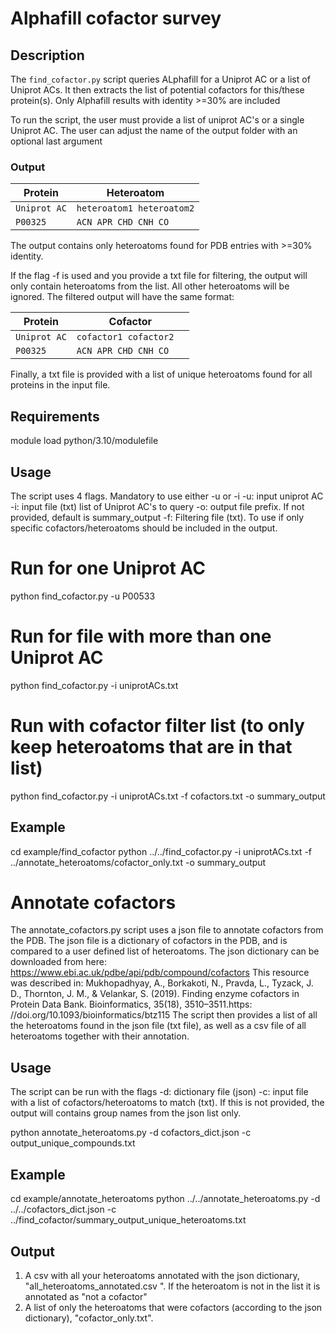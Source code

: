 # **Alphafill cofactor survey**

## **Description**  
The `find_cofactor.py` script queries ALphafill for a Uniprot AC or a list of Uniprot ACs. It then extracts the list of potential cofactors for this/these protein(s). 
Only Alphafill results with identity >=30% are included

To run the script, the user must provide a list of uniprot AC's or a single Uniprot AC.
The user can adjust the name of the output folder with an optional last argument

### **Output**
| Protein          | Heteroatom                |
|------------------|---------------------------|
| `Uniprot AC`     | `heteroatom1 heteroatom2` |
| `P00325` 	   | `ACN APR CHD CNH CO`      |

The output contains only heteroatoms found for PDB entries with >=30% identity. 


If the flag -f is used and you provide a txt file for filtering, the output will only contain heteroatoms from the list. All other heteroatoms will be ignored. 
The filtered output will have the same format:

| Protein          | Cofactor                |
|------------------|-------------------------|
| `Uniprot AC`     | `cofactor1 cofactor2  ` |
| `P00325`         | `ACN APR CHD CNH CO`    |



Finally, a txt file is provided with a list of unique heteroatoms found for all proteins in the input file. 


## **Requirements**
module load python/3.10/modulefile 

## **Usage**
The script uses 4 flags. Mandatory to use either -u or -i
-u: input uniprot AC
-i: input file (txt) list of Uniprot AC's to query
-o: output file prefix. If not provided, default is summary_output
-f: Filtering file (txt). To use if only specific cofactors/heteroatoms should be included in the output. 


# Run for one Uniprot AC
python find_cofactor.py -u P00533

# Run for file with more than one Uniprot AC
python find_cofactor.py -i uniprotACs.txt

# Run with cofactor filter list (to only keep heteroatoms that are in that list)
python find_cofactor.py -i uniprotACs.txt -f cofactors.txt -o summary_output



## **Example**
cd example/find_cofactor
python ../../find_cofactor.py -i uniprotACs.txt -f ../annotate_heteroatoms/cofactor_only.txt -o summary_output

# **Annotate cofactors**
The annotate_cofactors.py script uses a json file to annotate cofactors from the PDB. The json file is a dictionary of cofactors in the PDB, and is compared to a user defined list of heteroatoms. 
The json dictionary can be downloaded from here: https://www.ebi.ac.uk/pdbe/api/pdb/compound/cofactors
This resource was described in: Mukhopadhyay, A., Borkakoti, N., Pravda, L., Tyzack, J. D., Thornton, J. M., & Velankar, S. (2019). Finding enzyme cofactors in Protein Data Bank. Bioinformatics, 35(18), 3510–3511.https: //doi.org/10.1093/bioinformatics/btz115
The script then provides a list of all the heteroatoms found in the json file (txt file), as well as a csv file of all heteroatoms together with their annotation.


## **Usage**
The script can be run with the flags 
-d: dictionary file (json)
-c: input file with a list of cofactors/heteroatoms to match (txt). If this is not provided, the output will contains group names from the json list only.

python annotate_heteroatoms.py -d cofactors_dict.json -c output_unique_compounds.txt

## **Example** 
cd example/annotate_heteroatoms
python ../../annotate_heteroatoms.py -d ../../cofactors_dict.json -c ../find_cofactor/summary_output_unique_heteroatoms.txt


## **Output**
1) A csv with all your heteroatoms annotated with the json dictionary, "all_heteroatoms_annotated.csv ". If the heteroatom is not in the list it is annotated as "not a cofactor"  
2) A list of only the heteroatoms that were cofactors (according to the json dictionary), "cofactor_only.txt".  

